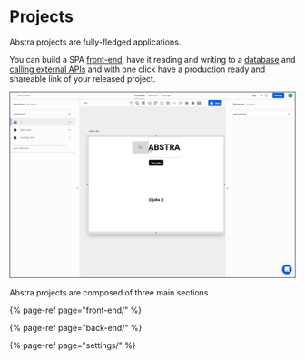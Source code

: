 # Projects

Abstra projects are fully-fledged applications.

You can build a SPA [front-end](front-end/), have it reading and writing to a [database](back-end/tables.md) and [calling external APIs](back-end/connectors.md) and with one click have a production ready and shareable link of your released project.

![](../../.gitbook/assets/release.gif)

Abstra projects are composed of three main sections

{% page-ref page="front-end/" %}

{% page-ref page="back-end/" %}

{% page-ref page="settings/" %}

